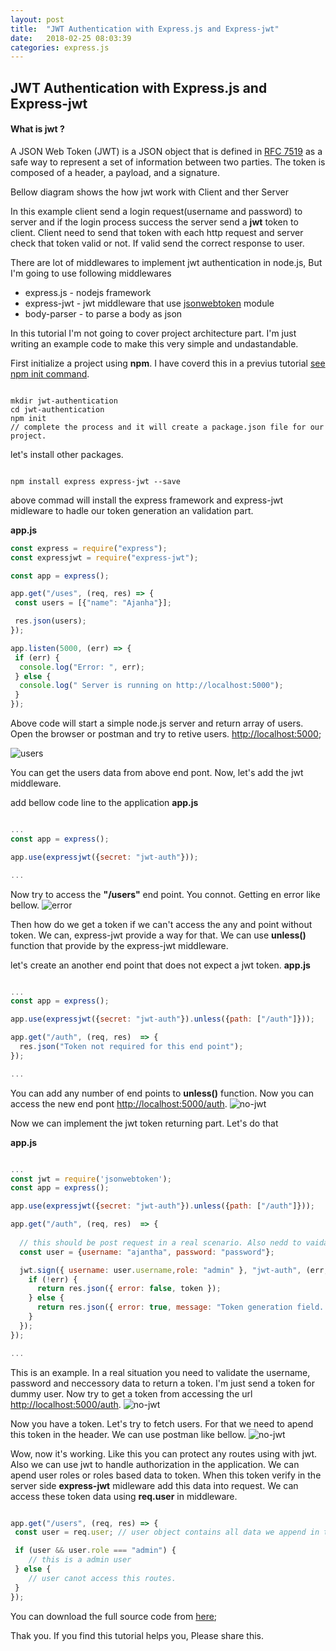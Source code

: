 ```yaml
---
layout: post
title:  "JWT Authentication with Express.js and Express-jwt"
date:   2018-02-25 08:03:39
categories: express.js
---
```


## **JWT Authentication with Express.js and Express-jwt**

#### What is **jwt** ?

A JSON Web Token (JWT) is a JSON object that is defined in [RFC 7519](https://tools.ietf.org/html/rfc7519) as a safe way to represent a set of information between two parties. The token is composed of a header, a payload, and a signature.

Bellow diagram shows the how jwt work with Client and ther Server


In this example client send a login request(username and password) to server and if the login process success the server send a **jwt** token to client. Client need to send that token with each http request and server check that token valid or not. If valid send the correct response to user.


There are lot of middlewares to implement jwt authentication in node.js, But I'm going to use following middlewares

* express.js - nodejs framework
* express-jwt - jwt middleware that use [jsonwebtoken](https://www.npmjs.com/package/jsonwebtoken) module
* body-parser - to parse a body as json


In this tutorial I'm not going to cover project architecture part. I'm just writing an example code to make this very simple and undastandable.

First initialize a project using **npm**. I have coverd this in a previus tutorial [see npm init command](http://localhost:4000/express.js/2017/10/13/Express-Simple-REST-API.html).

``` shell

mkdir jwt-authentication
cd jwt-authentication
npm init
// complete the process and it will create a package.json file for our project.

```

let's install other packages.

``` shell

npm install express express-jwt --save

```

above commad will install the express framework and express-jwt midleware to hadle our token generation an validation part.

**app.js**

``` javascript
const express = require("express");
const expressjwt = require("express-jwt");

const app = express();

app.get("/uses", (req, res) => {
 const users = [{"name": "Ajanha"}];

 res.json(users);
});

app.listen(5000, (err) => {
 if (err) {
  console.log("Error: ", err);
 } else {
  console.log(" Server is running on http://localhost:5000");
 }
});
```

Above code will start a simple node.js server and return array of users. Open the browser or postman and try to retive users.
[http://localhost:5000](http://localhost:5000);

![users]({{"/assets/jwt-auth/users.png"}})

You can get the users data from above end pont. Now, let's add the jwt middleware.

add bellow code line to the application
**app.js**
``` javascript

...
const app = express();

app.use(expressjwt({secret: "jwt-auth"}));

...

```

Now try to access the **"/users"** end point. You connot. Getting en error like bellow.
![error]({{"/assets/jwt-auth/auth-error.png"}})

Then how do we get a token if we can't access the any and point without token. We can, express-jwt provide a way for that. We can use **unless()** function that provide by the express-jwt middleware.

let's create an another end point that does not expect a jwt token.
**app.js**
``` javascript

...
const app = express();

app.use(expressjwt({secret: "jwt-auth"}).unless({path: ["/auth"]}));

app.get("/auth", (req, res)  => {
  res.json("Token not required for this end point");
});

...
```
You can add any number of end points to **unless()** function. Now you can access the new end pont [http://localhost:5000/auth](http://localhost:5000/auth).
![no-jwt]({{"/assets/jwt-auth/no-jwt.png"}})


Now we can implement the jwt token returning part. Let's do that

**app.js**
``` javascript

...
const jwt = require('jsonwebtoken');
const app = express();

app.use(expressjwt({secret: "jwt-auth"}).unless({path: ["/auth"]}));

app.get("/auth", (req, res)  => {
  
  // this should be post request in a real scenario. Also nedd to vaidate the user from database.
  const user = {username: "ajantha", password: "password"};

  jwt.sign({ username: user.username,role: "admin" }, "jwt-auth", (err, token) => {
    if (!err) {
      return res.json({ error: false, token });
    } else {
      return res.json({ error: true, message: "Token generation field. Try again" });
    }
  });
});

...
```

This is an example. In a real situation you need to validate the username, password and neccessory data to return a token. I'm just send a token for dummy user.
Now try to get a token from accessing the url [http://localhost:5000/auth](http://localhost:5000/auth).
![no-jwt]({{"/assets/jwt-auth/token.png"}})

Now you have a token. Let's try to fetch users. For that we need to apend this token in the header. We can use postman like bellow.
![no-jwt]({{"/assets/jwt-auth/postman.png"}})


Wow, now it's working. Like this you can protect any routes using with jwt. Also we can use jwt to handle authorization in the application. We can apend user roles or roles based data to token. When this token verify in the server side **express-jwt** midleware add this data into request. We can access these token data using **req.user** in middleware.

``` javascript

app.get("/users", (req, res) => {
 const user = req.user; // user object contains all data we append in the token generation function. we can use this to authorize routes. like bellow

 if (user && user.role === "admin") {
	// this is a admin user
 } else {
	// user canot access this routes.
 }
});

```

You can download the full source code from [here](https://github.com/AjanthaB/Express-Jwt-Authentication-Starter);

Thak you. If you find this tutorial helps you, Please share this.